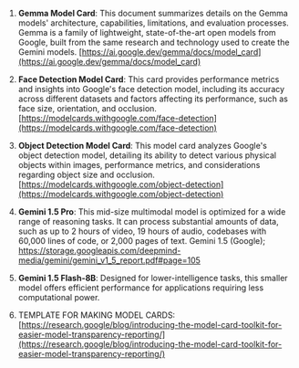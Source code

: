 1. **Gemma Model Card**: This document summarizes details on the Gemma models' architecture, capabilities, limitations, and evaluation processes. Gemma is a family of lightweight, state-of-the-art open models from Google, built from the same research and technology used to create the Gemini models. [https://ai.google.dev/gemma/docs/model_card](https://ai.google.dev/gemma/docs/model_card)

2. **Face Detection Model Card**: This card provides performance metrics and insights into Google's face detection model, including its accuracy across different datasets and factors affecting its performance, such as face size, orientation, and occlusion. [https://modelcards.withgoogle.com/face-detection](https://modelcards.withgoogle.com/face-detection)

3. **Object Detection Model Card**: This model card analyzes Google's object detection model, detailing its ability to detect various physical objects within images, performance metrics, and considerations regarding object size and occlusion. [https://modelcards.withgoogle.com/object-detection](https://modelcards.withgoogle.com/object-detection)

4. **Gemini 1.5 Pro**: This mid-size multimodal model is optimized for a wide range of reasoning tasks. It can process substantial amounts of data, such as up to 2 hours of video, 19 hours of audio, codebases with 60,000 lines of code, or 2,000 pages of text. Gemini 1.5 (Google); https://storage.googleapis.com/deepmind-media/gemini/gemini_v1_5_report.pdf#page=105

5. **Gemini 1.5 Flash-8B**: Designed for lower-intelligence tasks, this smaller model offers efficient performance for applications requiring less computational power. 

6. TEMPLATE FOR MAKING MODEL CARDS: [https://research.google/blog/introducing-the-model-card-toolkit-for-easier-model-transparency-reporting/](https://research.google/blog/introducing-the-model-card-toolkit-for-easier-model-transparency-reporting/)